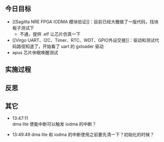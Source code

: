 
## 今日目标 
- [[Sagitta NRE FPGA IODMA 模块验证]]：目前已经大概做了一版代码，找块板子测试下 
	- 不通，提供 .elf 让芯片仿真一下 
- [[Virgo UART、I2C、Timer、RTC、WDT、GPIO外设交接]]：驱动和测试代码路径知道了，开始看了 uart 的 gxloader 驱动
- apus 芯片休眠唤醒测试 


## 实施过程




## 反思



## 其它 
- 13:47:11                                                                                                             
	dma lite 使能中断可以触发 iodma 的中断？
	 
- 13:49:49 dma lite 和 iodma 的中断使用之前要先清一下？初始化的时候？ 